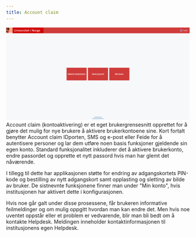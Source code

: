 ```yaml
---
title: Account claim 
---
```


![](/img/iam/kontoakt1.png)
Account claim (kontoaktivering) er et eget brukergrensesnitt opprettet for å gjøre det mulig 
for nye brukere å aktivere brukerkontoene sine. Kort fortalt benytter Account claim 
IDporten, SMS og e-post eller Feide for å autentisere personer og lar dem utføre noen basis 
funksjoner gjeldende sin egen konto. Standard funksjonalitet inkluderer det å aktivere 
brukerkonto, endre passordet og opprette et nytt passord hvis man har glemt det 
nåværende.

I tillegg til dette har applikasjonen støtte for endring av adgangskortets PIN-kode og 
bestilling av nytt adgangskort samt opplasting og sletting av bilde av bruker.
De sistnevnte funksjonene finner man under "Min konto", hvis institusjonen har aktivert 
dette i konfigurasjonen.

Hvis noe går galt under disse prosessene, får brukeren informative feilmeldinger og om 
mulig oppgitt hvordan man kan endre det. Men hvis noe uventet oppstår eller et problem er 
vedvarende, blir man bli bedt om å kontakte Helpdesk. Meldingen inneholder 
kontaktinformasjonen til institusjonens egen Helpdesk.
